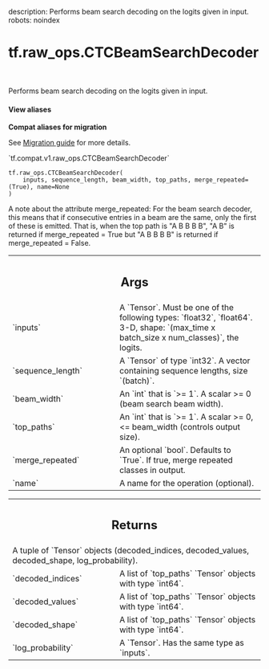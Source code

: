 description: Performs beam search decoding on the logits given in input.
robots: noindex

# tf.raw_ops.CTCBeamSearchDecoder

<!-- Insert buttons and diff -->

<table class="tfo-notebook-buttons tfo-api nocontent" align="left">

</table>



Performs beam search decoding on the logits given in input.

<section class="expandable">
  <h4 class="showalways">View aliases</h4>
  <p>
<b>Compat aliases for migration</b>
<p>See
<a href="https://www.tensorflow.org/guide/migrate">Migration guide</a> for
more details.</p>
<p>`tf.compat.v1.raw_ops.CTCBeamSearchDecoder`</p>
</p>
</section>

<pre class="devsite-click-to-copy prettyprint lang-py tfo-signature-link">
<code>tf.raw_ops.CTCBeamSearchDecoder(
    inputs, sequence_length, beam_width, top_paths, merge_repeated=(True), name=None
)
</code></pre>



<!-- Placeholder for "Used in" -->

A note about the attribute merge_repeated: For the beam search decoder,
this means that if consecutive entries in a beam are the same, only
the first of these is emitted.  That is, when the top path is "A B B B B",
"A B" is returned if merge_repeated = True but "A B B B B" is
returned if merge_repeated = False.

<!-- Tabular view -->
 <table class="responsive fixed orange">
<colgroup><col width="214px"><col></colgroup>
<tr><th colspan="2"><h2 class="add-link">Args</h2></th></tr>

<tr>
<td>
`inputs`
</td>
<td>
A `Tensor`. Must be one of the following types: `float32`, `float64`.
3-D, shape: `(max_time x batch_size x num_classes)`, the logits.
</td>
</tr><tr>
<td>
`sequence_length`
</td>
<td>
A `Tensor` of type `int32`.
A vector containing sequence lengths, size `(batch)`.
</td>
</tr><tr>
<td>
`beam_width`
</td>
<td>
An `int` that is `>= 1`.
A scalar >= 0 (beam search beam width).
</td>
</tr><tr>
<td>
`top_paths`
</td>
<td>
An `int` that is `>= 1`.
A scalar >= 0, <= beam_width (controls output size).
</td>
</tr><tr>
<td>
`merge_repeated`
</td>
<td>
An optional `bool`. Defaults to `True`.
If true, merge repeated classes in output.
</td>
</tr><tr>
<td>
`name`
</td>
<td>
A name for the operation (optional).
</td>
</tr>
</table>



<!-- Tabular view -->
 <table class="responsive fixed orange">
<colgroup><col width="214px"><col></colgroup>
<tr><th colspan="2"><h2 class="add-link">Returns</h2></th></tr>
<tr class="alt">
<td colspan="2">
A tuple of `Tensor` objects (decoded_indices, decoded_values, decoded_shape, log_probability).
</td>
</tr>
<tr>
<td>
`decoded_indices`
</td>
<td>
A list of `top_paths` `Tensor` objects with type `int64`.
</td>
</tr><tr>
<td>
`decoded_values`
</td>
<td>
A list of `top_paths` `Tensor` objects with type `int64`.
</td>
</tr><tr>
<td>
`decoded_shape`
</td>
<td>
A list of `top_paths` `Tensor` objects with type `int64`.
</td>
</tr><tr>
<td>
`log_probability`
</td>
<td>
A `Tensor`. Has the same type as `inputs`.
</td>
</tr>
</table>

